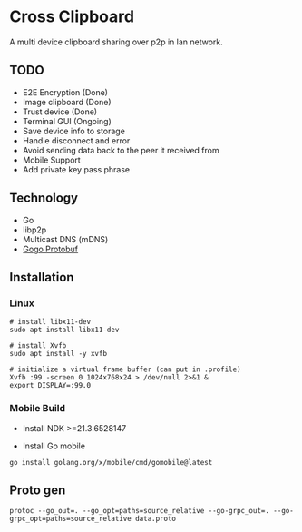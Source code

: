 # Cross Clipboard

A multi device clipboard sharing over p2p in lan network.

## TODO

- E2E Encryption (Done)
- Image clipboard (Done)
- Trust device (Done)
- Terminal GUI (Ongoing)
- Save device info to storage
- Handle disconnect and error
- Avoid sending data back to the peer it received from
- Mobile Support
- Add private key pass phrase

## Technology

- Go
- libp2p
- Multicast DNS (mDNS)
- [Gogo Protobuf](https://github.com/gogo/protobuf)

## Installation

### Linux

```shell
# install libx11-dev
sudo apt install libx11-dev

# install Xvfb
sudo apt install -y xvfb

# initialize a virtual frame buffer (can put in .profile)
Xvfb :99 -screen 0 1024x768x24 > /dev/null 2>&1 &
export DISPLAY=:99.0
```

### Mobile Build

- Install NDK >=21.3.6528147

- Install Go mobile

```shell
go install golang.org/x/mobile/cmd/gomobile@latest
```

## Proto gen

`protoc --go_out=. --go_opt=paths=source_relative --go-grpc_out=. --go-grpc_opt=paths=source_relative data.proto`
